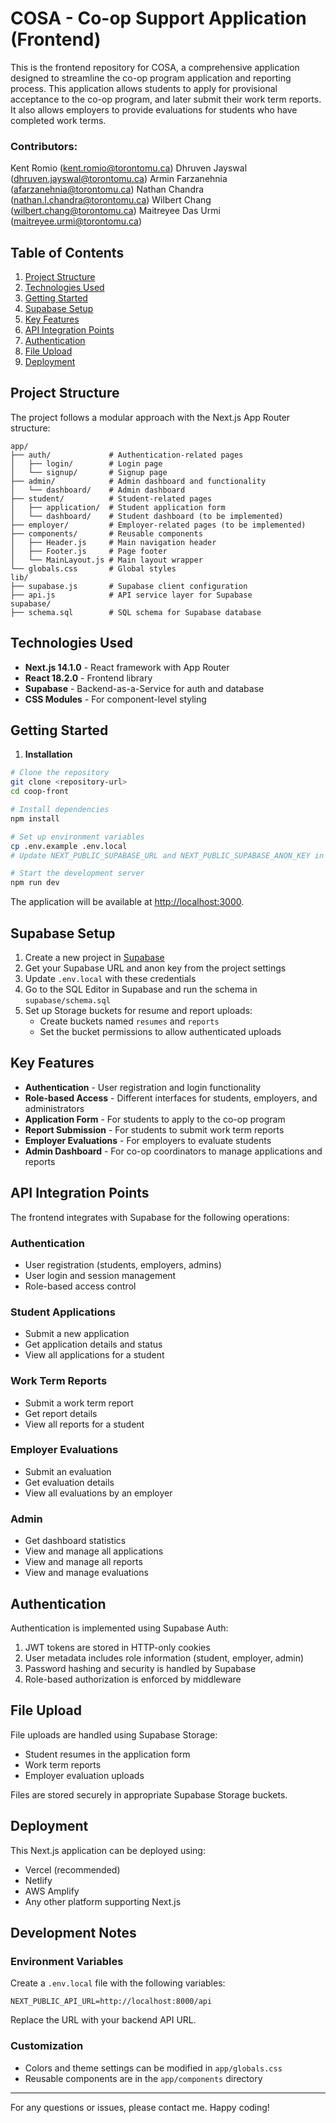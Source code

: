 # COSA - Co-op Support Application (Frontend)

This is the frontend repository for COSA, a comprehensive application designed to streamline the co-op program application and reporting process. This application allows students to apply for provisional acceptance to the co-op program, and later submit their work term reports. It also allows employers to provide evaluations for students who have completed work terms.

### Contributors:
Kent Romio (kent.romio@torontomu.ca)
Dhruven Jayswal (dhruven.jayswal@torontomu.ca)
Armin Farzanehnia (afarzanehnia@torontomu.ca)
Nathan Chandra (nathan.l.chandra@torontomu.ca)
Wilbert Chang (wilbert.chang@torontomu.ca)
Maitreyee Das Urmi (maitreyee.urmi@torontomu.ca)


## Table of Contents

1. [Project Structure](#project-structure)
2. [Technologies Used](#technologies-used)
3. [Getting Started](#getting-started)
4. [Supabase Setup](#supabase-setup)
5. [Key Features](#key-features)
6. [API Integration Points](#api-integration-points)
7. [Authentication](#authentication)
8. [File Upload](#file-upload)
9. [Deployment](#deployment)

## Project Structure

The project follows a modular approach with the Next.js App Router structure:

```
app/
├── auth/             # Authentication-related pages
│   ├── login/        # Login page
│   └── signup/       # Signup page
├── admin/            # Admin dashboard and functionality
│   └── dashboard/    # Admin dashboard
├── student/          # Student-related pages
│   ├── application/  # Student application form
│   └── dashboard/    # Student dashboard (to be implemented)
├── employer/         # Employer-related pages (to be implemented)
├── components/       # Reusable components
│   ├── Header.js     # Main navigation header
│   ├── Footer.js     # Page footer
│   └── MainLayout.js # Main layout wrapper
└── globals.css       # Global styles
lib/
├── supabase.js       # Supabase client configuration
├── api.js            # API service layer for Supabase
supabase/
├── schema.sql        # SQL schema for Supabase database
```

## Technologies Used

- **Next.js 14.1.0** - React framework with App Router
- **React 18.2.0** - Frontend library
- **Supabase** - Backend-as-a-Service for auth and database
- **CSS Modules** - For component-level styling

## Getting Started

1. **Installation**

```bash
# Clone the repository
git clone <repository-url>
cd coop-front

# Install dependencies
npm install

# Set up environment variables
cp .env.example .env.local
# Update NEXT_PUBLIC_SUPABASE_URL and NEXT_PUBLIC_SUPABASE_ANON_KEY in .env.local

# Start the development server
npm run dev
```

The application will be available at [http://localhost:3000](http://localhost:3000).

## Supabase Setup

1. Create a new project in [Supabase](https://supabase.com)
2. Get your Supabase URL and anon key from the project settings
3. Update `.env.local` with these credentials
4. Go to the SQL Editor in Supabase and run the schema in `supabase/schema.sql`
5. Set up Storage buckets for resume and report uploads:
   - Create buckets named `resumes` and `reports`
   - Set the bucket permissions to allow authenticated uploads

## Key Features

- **Authentication** - User registration and login functionality
- **Role-based Access** - Different interfaces for students, employers, and administrators
- **Application Form** - For students to apply to the co-op program
- **Report Submission** - For students to submit work term reports
- **Employer Evaluations** - For employers to evaluate students
- **Admin Dashboard** - For co-op coordinators to manage applications and reports

## API Integration Points

The frontend integrates with Supabase for the following operations:

### Authentication

- User registration (students, employers, admins)
- User login and session management
- Role-based access control

### Student Applications

- Submit a new application
- Get application details and status
- View all applications for a student

### Work Term Reports

- Submit a work term report
- Get report details
- View all reports for a student

### Employer Evaluations

- Submit an evaluation
- Get evaluation details
- View all evaluations by an employer

### Admin

- Get dashboard statistics
- View and manage all applications
- View and manage all reports
- View and manage evaluations

## Authentication

Authentication is implemented using Supabase Auth:

1. JWT tokens are stored in HTTP-only cookies
2. User metadata includes role information (student, employer, admin)
3. Password hashing and security is handled by Supabase
4. Role-based authorization is enforced by middleware

## File Upload

File uploads are handled using Supabase Storage:

- Student resumes in the application form
- Work term reports
- Employer evaluation uploads

Files are stored securely in appropriate Supabase Storage buckets.

## Deployment

This Next.js application can be deployed using:

- Vercel (recommended)
- Netlify
- AWS Amplify
- Any other platform supporting Next.js

## Development Notes

### Environment Variables

Create a `.env.local` file with the following variables:

```
NEXT_PUBLIC_API_URL=http://localhost:8000/api
```

Replace the URL with your backend API URL.

### Customization

- Colors and theme settings can be modified in `app/globals.css`
- Reusable components are in the `app/components` directory

---

For any questions or issues, please contact me.
Happy coding!
